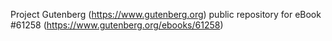 Project Gutenberg (https://www.gutenberg.org) public repository for
eBook #61258 (https://www.gutenberg.org/ebooks/61258)
